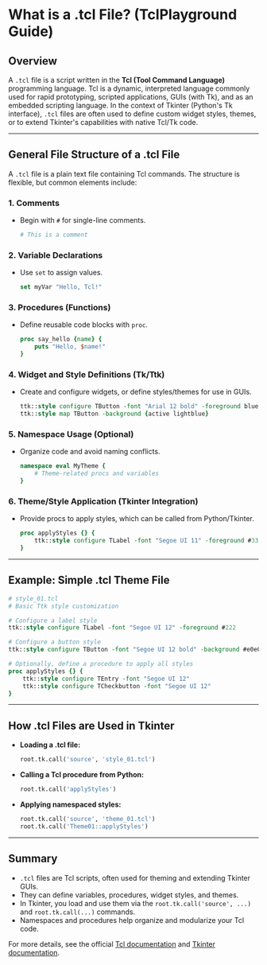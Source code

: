 # What is a .tcl File? (TclPlayground Guide)

## Overview
A `.tcl` file is a script written in the **Tcl (Tool Command Language)** programming language. Tcl is a dynamic, interpreted language commonly used for rapid prototyping, scripted applications, GUIs (with Tk), and as an embedded scripting language. In the context of Tkinter (Python's Tk interface), `.tcl` files are often used to define custom widget styles, themes, or to extend Tkinter's capabilities with native Tcl/Tk code.

---

## General File Structure of a .tcl File
A `.tcl` file is a plain text file containing Tcl commands. The structure is flexible, but common elements include:

### 1. **Comments**
- Begin with `#` for single-line comments.
  ```tcl
  # This is a comment
  ```

### 2. **Variable Declarations**
- Use `set` to assign values.
  ```tcl
  set myVar "Hello, Tcl!"
  ```

### 3. **Procedures (Functions)**
- Define reusable code blocks with `proc`.
  ```tcl
  proc say_hello {name} {
      puts "Hello, $name!"
  }
  ```

### 4. **Widget and Style Definitions (Tk/Ttk)**
- Create and configure widgets, or define styles/themes for use in GUIs.
  ```tcl
  ttk::style configure TButton -font "Arial 12 bold" -foreground blue
  ttk::style map TButton -background {active lightblue}
  ```

### 5. **Namespace Usage (Optional)**
- Organize code and avoid naming conflicts.
  ```tcl
  namespace eval MyTheme {
      # Theme-related procs and variables
  }
  ```

### 6. **Theme/Style Application (Tkinter Integration)**
- Provide procs to apply styles, which can be called from Python/Tkinter.
  ```tcl
  proc applyStyles {} {
      ttk::style configure TLabel -font "Segoe UI 11" -foreground #333
  }
  ```

---

## Example: Simple .tcl Theme File
```tcl
# style_01.tcl
# Basic Ttk style customization

# Configure a label style
ttk::style configure TLabel -font "Segoe UI 12" -foreground #222

# Configure a button style
ttk::style configure TButton -font "Segoe UI 12 bold" -background #e0e0e0

# Optionally, define a procedure to apply all styles
proc applyStyles {} {
    ttk::style configure TEntry -font "Segoe UI 12"
    ttk::style configure TCheckbutton -font "Segoe UI 12"
}
```

---

## How .tcl Files are Used in Tkinter
- **Loading a .tcl file:**
  ```python
  root.tk.call('source', 'style_01.tcl')
  ```
- **Calling a Tcl procedure from Python:**
  ```python
  root.tk.call('applyStyles')
  ```
- **Applying namespaced styles:**
  ```python
  root.tk.call('source', 'theme_01.tcl')
  root.tk.call('Theme01::applyStyles')
  ```

---

## Summary
- `.tcl` files are Tcl scripts, often used for theming and extending Tkinter GUIs.
- They can define variables, procedures, widget styles, and themes.
- In Tkinter, you load and use them via the `root.tk.call('source', ...)` and `root.tk.call(...)` commands.
- Namespaces and procedures help organize and modularize your Tcl code.

For more details, see the official [Tcl documentation](https://www.tcl.tk/doc/) and [Tkinter documentation](https://docs.python.org/3/library/tkinter.html).

